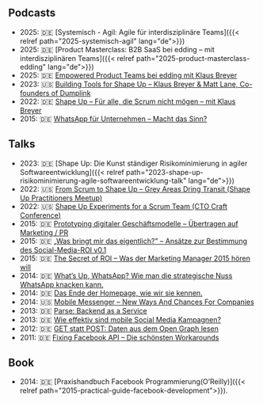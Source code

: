 ## Podcasts

- 2025: 🇩🇪 [Systemisch - Agil: Agile für interdisziplinäre Teams]({{< relref path="2025-systemisch-agil" lang="de">}})
- 2025: 🇩🇪 [Product Masterclass: B2B SaaS bei edding – mit interdisziplinären Teams]({{< relref path="2025-product-masterclass-edding" lang="de">}})
- 2025: 🇩🇪 [Empowered Product Teams bei edding mit Klaus Breyer](https://www.youtube.com/watch?v=TioXYWRmZZI)
- 2023: 🇺🇸 [Building Tools for Shape Up – Klaus Breyer & Matt Lane, Co-founders of Dumplink](https://shapersbuilders.transistor.fm/episodes/building-tools-for-shape-up-klaus-breyer-matt-lane-co-founders-of-dumplink)
- 2022: 🇩🇪 [Shape Up – Für alle, die Scrum nicht mögen – mit Klaus Breyer](https://superdev.club/podcasts/shape-up/)
- 2015: 🇩🇪 [WhatsApp für Unternehmen – Macht das Sinn?](https://superdev.club/podcasts/shape-up/)

## Talks

- 2023: 🇩🇪 [Shape Up: Die Kunst ständiger Risikominimierung in agiler Softwareentwicklung]({{< relref path="2023-shape-up-risikominimierung-agile-softwareentwicklung-talk" lang="de">}})
- 2022: 🇺🇸 [From Scrum to Shape Up – Grey Areas Dring Transit (Shape Up Practitioners Meetup)](https://www.youtube.com/watch?v=XEnrFbR2qso)
- 2022: 🇺🇸 [Shape Up Experiments for a Scrum Team (CTO Craft Conference)](https://www.youtube.com/watch?v=cUTvxNkUQrg)
- 2015: 🇩🇪 [Prototyping digitaler Geschäftsmodelle – Übertragen auf Marketing / PR](http://de.slideshare.net/klausbreyer/prototyping-digitaler-geschftsmodelle-bertragen-auf-marketing-pr)
- 2015: 🇩🇪 [„Was bringt mir das eigentlich?" – Ansätze zur Bestimmung des Social-Media-ROI v0.1](http://de.slideshare.net/klausbreyer/2015-0609-webinale-was-bringt-mir-das-eigentlich-ansatze-zur-bestimmung-des-socialmediaroi-v01)
- 2015: 🇩🇪 [The Secret of ROI – Was der Marketing Manager 2015 hören will](http://de.slideshare.net/fbmarket/the-secret-of-roi)
- 2014: 🇩🇪 [What’s Up, WhatsApp? Wie man die strategische Nuss WhatsApp knacken kann.](http://de.slideshare.net/klausbreyer/whats-up-whatsapp-wie-man-die-strategische-nuss-whatsapp-knacken-kann?)
- 2014: 🇩🇪 [Das Ende der Homepage, wie wir sie kennen.](http://de.slideshare.net/klausbreyer/2014-1028-webtechcon-iphp-das-ende-der-homepage-wie-wir-sie-kennen?)
- 2014: 🇺🇸 [Mobile Messenger – New Ways And Chances For Companies](http://www.slideshare.net/klausbreyer/buddybrand-mobile-messenger-new-ways-and-chances-for-companies)
- 2013: 🇩🇪 [Parse: Backend as a Service](http://de.slideshare.net/fbmarket/parse-backend-as-a-service-allfacebook-developer-conference)
- 2013: 🇩🇪 [Wie effektiv sind mobile Social Media Kampagnen?](http://de.slideshare.net/klausbreyer/klaus-breyer-mmid2013v3)
- 2012: 🇩🇪 [GET statt POST: Daten aus dem Open Graph lesen](http://de.slideshare.net/fbmarket/get-statt-post-daten-aus-dem-open-graph-lesen-allfacebook-developer-conference)
- 2011: 🇩🇪 [Fixing Facebook API – Die schönsten Workarounds](http://de.slideshare.net/klausbreyer/fixing-facebook-api)

## Book

- 2014: 🇩🇪 [Praxishandbuch Facebook Programmierung(O’Reilly)]({{< relref path="2015-practical-guide-facebook-development">}}).
